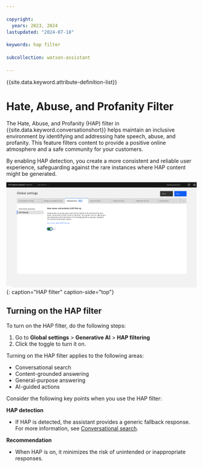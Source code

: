 ```yaml
---

copyright:
  years: 2023, 2024
lastupdated: "2024-07-18"

keywords: hap filter

subcollection: watson-assistant

---
```


{{site.data.keyword.attribute-definition-list}}

# Hate, Abuse, and Profanity Filter

The Hate, Abuse, and Profanity (HAP) filter in {{site.data.keyword.conversationshort}} helps maintain an inclusive environment by identifying and addressing hate speech, abuse, and profanity. This feature filters content to provide a positive online atmosphere and a safe community for your customers. 

By enabling HAP detection, you create a more consistent and reliable user experience, safeguarding against the rare instances where HAP content might be generated. 

![HAP filter](images/hap-filter.png){: caption="HAP filter" caption-side="top"}

## Turning on the HAP filter

To turn on the HAP filter, do the following steps:

1. Go to **Global settings** > **Generative AI** > **HAP filtering**
2. Click the toggle to turn it on.

Turning on the HAP filter applies to the following areas:

- Conversational search
- Content-grounded answering
- General-purpose answering
- AI-guided actions

Consider the following key points when you use the HAP filter:

**HAP detection**
- If HAP is detected, the assistant provides a generic fallback response. For more information, see [Conversational search](/docs/watson?topic=watson-conversational-search).

**Recommendation**
- When HAP is on, it minimizes the risk of unintended or inappropriate responses.
